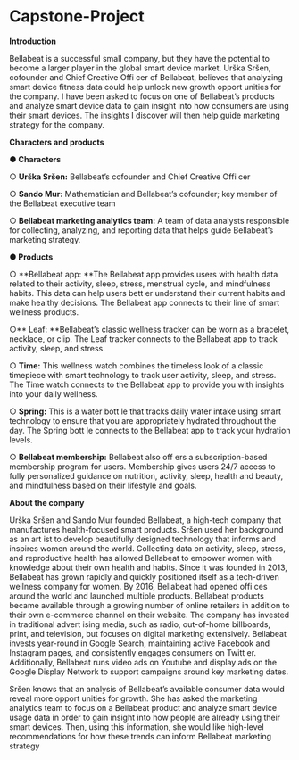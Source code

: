 # Capstone-Project

**Introduction**

Bellabeat is a successful small company, but they have the potential to become a larger player in the global smart device market. Urška Sršen, cofounder and Chief Creative Offi cer of Bellabeat, believes that analyzing smart device fitness data could help unlock new growth opport unities for the company. I have been asked to focus on one of Bellabeat’s products and analyze smart device data to gain insight into how consumers are using their smart devices. The insights I discover will then help guide marketing strategy for the company.

**Characters and products**

**● Characters**

○ **Urška Sršen:** Bellabeat’s cofounder and Chief Creative Offi cer

○ **Sando Mur:** Mathematician and Bellabeat’s cofounder; key member of the Bellabeat executive team

○ **Bellabeat marketing analytics team:** A team of data analysts responsible for collecting, analyzing, and reporting data that helps guide Bellabeat’s marketing strategy. 

**● Products**

○ **Bellabeat app: **The Bellabeat app provides users with health data related to their activity, sleep, stress, menstrual cycle, and mindfulness habits. This data can help users bett er understand their current habits and make healthy decisions. The Bellabeat app connects to their line of smart wellness products.

○** Leaf: **Bellabeat’s classic wellness tracker can be worn as a bracelet, necklace, or clip. The Leaf tracker connects to the Bellabeat app to track activity, sleep, and stress.

○ **Time:** This wellness watch combines the timeless look of a classic timepiece with smart technology to track user activity, sleep, and stress. The Time watch connects to the Bellabeat app to provide you with insights into your daily wellness.

○ **Spring:** This is a water bott le that tracks daily water intake using smart technology to ensure that you are appropriately hydrated throughout the day. The Spring bott le connects to the Bellabeat app to track your hydration levels.

○ **Bellabeat membership:** Bellabeat also off ers a subscription-based membership program for users. Membership gives users 24/7 access to fully personalized guidance on nutrition, activity, sleep, health and beauty, and mindfulness based on their lifestyle and goals.

**About the company**

Urška Sršen and Sando Mur founded Bellabeat, a high-tech company that manufactures health-focused smart products. Sršen used her background as an art ist to develop beautifully designed technology that informs and inspires women around the world. Collecting data on activity, sleep, stress, and reproductive health has allowed Bellabeat to empower women with knowledge about their own health and habits. Since it was founded in 2013, Bellabeat has grown rapidly and quickly positioned itself as a tech-driven wellness company for women. By 2016, Bellabeat had opened offi ces around the world and launched multiple products. Bellabeat products became available through a growing number of online retailers in addition to their own e-commerce channel on their website. The company has invested in traditional advert ising media, such as radio, out-of-home billboards, print, and television, but focuses on digital marketing extensively. Bellabeat invests year-round in Google Search, maintaining active Facebook and Instagram pages, and consistently engages consumers on Twitt er. Additionally, Bellabeat runs video ads on Youtube and display ads on the Google Display Network to support campaigns around key marketing dates.

Sršen knows that an analysis of Bellabeat’s available consumer data would reveal more opport unities for growth. She has asked the marketing analytics team to focus on a Bellabeat product and analyze smart device usage data in order to gain insight into how people are already using their smart devices. Then, using this information, she would like high-level recommendations for how these trends can inform Bellabeat marketing strategy

